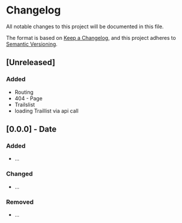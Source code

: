# Changelog
All notable changes to this project will be documented in this file.

The format is based on [Keep a Changelog](https://keepachangelog.com/en/1.0.0/),
and this project adheres to [Semantic Versioning](https://semver.org/spec/v2.0.0.html).

## [Unreleased]
### Added
- Routing
- 404 - Page
- Trailslist
- loading Traillist via api call

## [0.0.0] - Date
### Added
- ...
### Changed
- ...
### Removed
- ...
